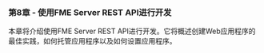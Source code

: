 ### 第8章 - 使用FME Server REST API进行开发

本章将介绍使用FME Server REST API进行开发。它将概述创建Web应用程序的最佳实践，如何托管应用程序以及如何设置应用程序。
